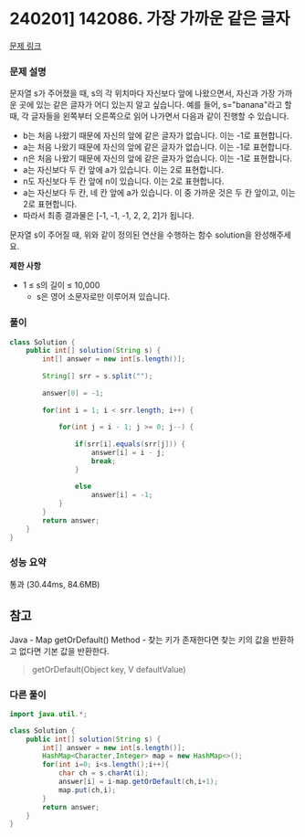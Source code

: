 # 240201] 142086. 가장 가까운 같은 글자

[문제 링크](https://school.programmers.co.kr/learn/courses/30/lessons/142086)

### 문제 설명
문자열 s가 주어졌을 때, s의 각 위치마다 자신보다 앞에 나왔으면서, 자신과 가장 가까운 곳에 있는 같은 글자가 어디 있는지 알고 싶습니다.
예를 들어, s="banana"라고 할 때,  각 글자들을 왼쪽부터 오른쪽으로 읽어 나가면서 다음과 같이 진행할 수 있습니다.

* b는 처음 나왔기 때문에 자신의 앞에 같은 글자가 없습니다. 이는 -1로 표현합니다.
* a는 처음 나왔기 때문에 자신의 앞에 같은 글자가 없습니다. 이는 -1로 표현합니다.
* n은 처음 나왔기 때문에 자신의 앞에 같은 글자가 없습니다. 이는 -1로 표현합니다.
* a는 자신보다 두 칸 앞에 a가 있습니다. 이는 2로 표현합니다.
* n도 자신보다 두 칸 앞에 n이 있습니다. 이는 2로 표현합니다.
* a는 자신보다 두 칸, 네 칸 앞에 a가 있습니다. 이 중 가까운 것은 두 칸 앞이고, 이는 2로 표현합니다.
* 따라서 최종 결과물은 [-1, -1, -1, 2, 2, 2]가 됩니다.

문자열 s이 주어질 때, 위와 같이 정의된 연산을 수행하는 함수 solution을 완성해주세요.

**제한 사항**  
* 1 ≤ s의 길이 ≤ 10,000
    * s은 영어 소문자로만 이루어져 있습니다.

### 풀이
```java
class Solution {
    public int[] solution(String s) {
        int[] answer = new int[s.length()];
        
        String[] srr = s.split("");
        
        answer[0] = -1;
        
        for(int i = 1; i < srr.length; i++) {
            
            for(int j = i - 1; j >= 0; j--) {
                
                if(srr[i].equals(srr[j])) {
                    answer[i] = i - j;
                    break;
                }
                
                else
                    answer[i] = -1;
            }
        }
        return answer;
    }
}
```

### 성능 요약
통과 (30.44ms, 84.6MB)

## 참고
Java - Map getOrDefault() Method - 찾는 키가 존재한다면 찾는 키의 값을 반환하고 없다면 기본 값을 반환한다.  
> getOrDefault(Object key, V defaultValue)

###  다른 풀이
```java
import java.util.*;

class Solution {
    public int[] solution(String s) {
        int[] answer = new int[s.length()];
        HashMap<Character,Integer> map = new HashMap<>();
        for(int i=0; i<s.length();i++){
            char ch = s.charAt(i);
            answer[i] = i-map.getOrDefault(ch,i+1);
            map.put(ch,i);
        }
        return answer;
    }
}
```